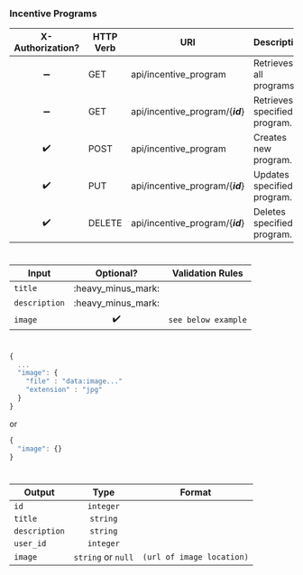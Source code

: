 ### **Incentive Programs**

X-Authorization?   | HTTP Verb | URI                                                     | Description
:----------------: | --------- | ------------------------------------------------------- | ----------------------------------------------------
:heavy_minus_sign: | GET       | api/incentive_program                                   | Retrieves all programs.
:heavy_minus_sign: | GET       | api/incentive_program/{***id***}                        | Retrieves specified program.
:heavy_check_mark: | POST      | api/incentive_program                                   | Creates new program.
:heavy_check_mark: | PUT       | api/incentive_program/{***id***}                        | Updates specified program.
:heavy_check_mark: | DELETE    | api/incentive_program/{***id***}                        | Deletes specified program.

#
Input         | Optional?          | Validation Rules
------------- | :----------------: | ----------------
`title`       | :heavy_minus_mark: | 
`description` | :heavy_minus_mark: |
`image`       | :heavy_check_mark: | `see below example`

#
```javascript
{
  ...
  "image": {
    "file" : "data:image..."
    "extension" : "jpg"
  }
}
```
or
```javascript
{
  "image": {}
}
```

#
Output        | Type               | Format
------------- | :----------------: | ------------------------
`id`          | `integer`          |
`title`       | `string`           |
`description` | `string`           |
`user_id`     | `integer`          |
`image`       | `string` or `null` | `(url of image location)`
